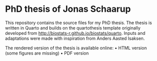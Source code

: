 # PhD thesis of Jonas Schaarup

<!-- badges: start -->

<!-- badges: end -->

This repository contains the source files for my PhD thesis. The thesis is written in Quarto and builds on the quartothesis template originally developed from <http://biostats-r.github.io/biostats/quarto>. Inputs and adaptations were made with inspiration from Anders Aasted Isaksen.

The rendered version of the thesis is available online:
	•	HTML version (some figures are missing)
	•	PDF version
